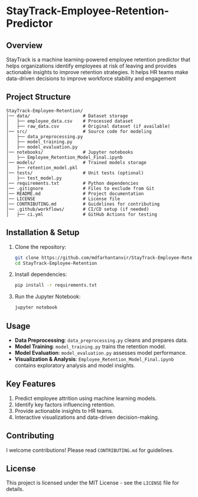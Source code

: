# StayTrack-Employee-Retention-Predictor

## Overview
StayTrack is a machine learning-powered employee retention predictor that helps organizations identify employees at risk of leaving and provides actionable insights to improve retention strategies. It helps HR teams make data-driven decisions to improve workforce stability and engagement


## Project Structure
```
StayTrack-Employee-Retention/
│── data/                    # Dataset storage
│   ├── employee_data.csv    # Processed dataset
│   ├── raw_data.csv         # Original dataset (if available)
│── src/                     # Source code for modeling
│   ├── data_preprocessing.py
│   ├── model_training.py
│   ├── model_evaluation.py
│── notebooks/               # Jupyter notebooks
│   ├── Employee_Retention_Model_Final.ipynb
│── models/                  # Trained models storage
│   ├── retention_model.pkl
│── tests/                   # Unit tests (optional)
│   ├── test_model.py
│── requirements.txt         # Python dependencies
│── .gitignore               # Files to exclude from Git
│── README.md                # Project documentation
│── LICENSE                  # License file
│── CONTRIBUTING.md          # Guidelines for contributing
│── .github/workflows/       # CI/CD setup (if needed)
│   ├── ci.yml               # GitHub Actions for testing
```

## Installation & Setup
1. Clone the repository:
   ```bash
   git clone https://github.com/mdfarhantanvir/StayTrack-Employee-Retention.git
   cd StayTrack-Employee-Retention
   ```
2. Install dependencies:
   ```bash
   pip install -r requirements.txt
   ```
3. Run the Jupyter Notebook:
   ```bash
   jupyter notebook
   ```

## Usage
- **Data Preprocessing**: `data_preprocessing.py` cleans and prepares data.
- **Model Training**: `model_training.py` trains the retention model.
- **Model Evaluation**: `model_evaluation.py` assesses model performance.
- **Visualization & Analysis**: `Employee_Retention_Model_Final.ipynb` contains exploratory analysis and model insights.

## Key Features
1. Predict employee attrition using machine learning models.  
2. Identify key factors influencing retention.  
3. Provide actionable insights to HR teams.  
4. Interactive visualizations and data-driven decision-making.

## Contributing
I welcome contributions! Please read `CONTRIBUTING.md` for guidelines.

## License
This project is licensed under the MIT License - see the `LICENSE` file for details.

